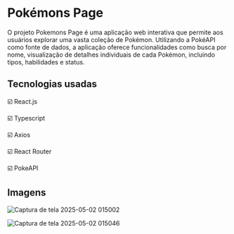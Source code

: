 # Pokémons Page
O projeto Pokemons Page é uma aplicação web interativa que permite aos usuários explorar uma vasta coleção de Pokémon. Utilizando a PokéAPI como fonte de dados, a aplicação oferece funcionalidades como busca por nome, visualização de detalhes individuais de cada Pokémon, incluindo tipos, habilidades e status.

## Tecnologias usadas
☑️ React.js

☑️ Typescript

☑️ Axios

☑️ React Router

☑️ PokeAPI

## Imagens

![Captura de tela 2025-05-02 015002](https://github.com/user-attachments/assets/95964e76-76ce-40ed-be63-228f3e09ff0d)

![Captura de tela 2025-05-02 015046](https://github.com/user-attachments/assets/0fe7c78c-7bf7-44e4-8524-a0cb2c67efa4)
